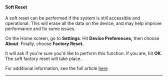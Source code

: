 #### Soft Reset

A soft reset can be performed if the system is still accessible and operational. This will erase all the data on the device, and may help improve performance and fix some issues.

On the Home screen, go to **Settings**. Hit **Device Preferences,** then choose **About**. Finally, choose **Factory Reset.**



It will ask if you're sure you'd like to perform this function. If you are, hit **OK**. The soft factory reset will take place.

For additional information, see the full article [here](https://support.optisigns.com/hc/en-us/articles/40147900639891)

---
